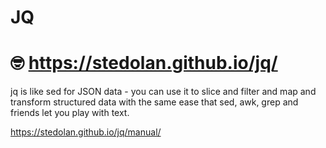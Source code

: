 # JQ

# 🤓 https://stedolan.github.io/jq/ 

jq is like sed for JSON data - you can use it to slice and filter and map and transform structured data with the same ease that sed, awk, grep and friends let you play with text.

https://stedolan.github.io/jq/manual/
